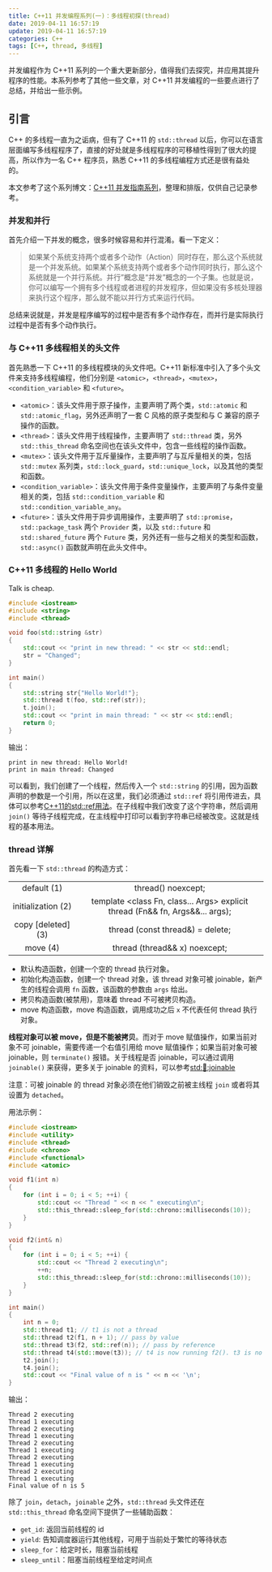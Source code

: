 ```yaml
---
title: C++11 并发编程系列(一)：多线程初探(thread)
date: 2019-04-11 16:57:19
update: 2019-04-11 16:57:19
categories: C++
tags: [C++, thread, 多线程]
---
```


并发编程作为 C++11 系列的一个重大更新部分，值得我们去探究，并应用其提升程序的性能。本系列参考了其他一些文章，对 C++11 并发编程的一些要点进行了总结，并给出一些示例。

<!-- more -->

## 引言

C++ 的多线程一直为之诟病，但有了 C++11 的 `std::thread` 以后，你可以在语言层面编写多线程程序了，直接的好处就是多线程程序的可移植性得到了很大的提高，所以作为一名 C++ 程序员，熟悉 C++11 的多线程编程方式还是很有益处的。

本文参考了这个系列博文：[C++11 并发指南系列](https://www.cnblogs.com/haippy/p/3284540.html)，整理和排版，仅供自己记录参考。

### 并发和并行

首先介绍一下并发的概念，很多时候容易和并行混淆。看一下定义：

> 如果某个系统支持两个或者多个动作（Action）同时存在，那么这个系统就是一个并发系统。如果某个系统支持两个或者多个动作同时执行，那么这个系统就是一个并行系统。并行”概念是“并发”概念的一个子集。也就是说，你可以编写一个拥有多个线程或者进程的并发程序，但如果没有多核处理器来执行这个程序，那么就不能以并行方式来运行代码。

总结来说就是，并发是程序编写的过程中是否有多个动作存在，而并行是实际执行过程中是否有多个动作执行。

### 与 C++11 多线程相关的头文件

首先熟悉一下 C++11 的多线程模块的头文件吧。C++11 新标准中引入了多个头文件来支持多线程编程，他们分别是 `<atomic>`，`<thread>`，`<mutex>`，`<condition_variable>` 和 `<future>`。

* `<atomic>`：该头文件用于原子操作，主要声明了两个类，`std::atomic` 和 `std::atomic_flag`，另外还声明了一套 C 风格的原子类型和与 C 兼容的原子操作的函数。
* `<thread>`：该头文件用于线程操作，主要声明了 `std::thread` 类，另外 `std::this_thread` 命名空间也在该头文件中，包含一些线程的操作函数。
* `<mutex>`：该头文件用于互斥量操作，主要声明了与互斥量相关的类，包括 `std::mutex` 系列类，`std::lock_guard`，`std::unique_lock`，以及其他的类型和函数。
* `<condition_variable>`：该头文件用于条件变量操作，主要声明了与条件变量相关的类，包括 `std::condition_variable` 和 `std::condition_variable_any`。
* `<future>`：该头文件用于异步调用操作，主要声明了 `std::promise`，`std::package_task` 两个 `Provider` 类，以及 `std::future` 和 `std::shared_future` 两个 `Future` 类，另外还有一些与之相关的类型和函数，`std::async()` 函数就声明在此头文件中。

### C++11 多线程的 Hello World

Talk is cheap.

```c++
#include <iostream>
#include <string>
#include <thread>

void foo(std::string &str)
{
    std::cout << "print in new thread: " << str << std::endl;
    str = "Changed";
}

int main()
{
    std::string str{"Hello World!"};
    std::thread t(foo, std::ref(str));
    t.join();
    std::cout << "print in main thread: " << str << std::endl;
    return 0;
}
```

输出：
```
print in new thread: Hello World!
print in main thread: Changed
```

可以看到，我们创建了一个线程，然后传入一个 `std::string` 的引用，因为函数声明的参数是一个引用，所以在这里，我们必须通过 `std::ref` 将引用传进去，具体可以参考[C++11的std::ref用法](https://chaopei.github.io/blog/2019/04/cpp-std-ref.html)。在子线程中我们改变了这个字符串，然后调用 `join()` 等待子线程完成，在主线程中打印可以看到字符串已经被改变。这就是线程的基本用法。

### thread 详解

首先看一下 `std::thread` 的构造方式：

| | |
| :--: | :--: |
| default (1) | thread() noexcept; |
| initialization (2) | template <class Fn, class... Args> explicit thread (Fn&& fn, Args&&... args); |
| copy [deleted] (3) | thread (const thread&) = delete; |
| move (4) | thread (thread&& x) noexcept; |

* 默认构造函数，创建一个空的 thread 执行对象。
* 初始化构造函数，创建一个 thread 对象，该 thread 对象可被 joinable，新产生的线程会调用 `fn` 函数，该函数的参数由 `args` 给出。
* 拷贝构造函数(被禁用)，意味着 thread 不可被拷贝构造。
* move 构造函数，move 构造函数，调用成功之后 `x` 不代表任何 thread 执行对象。

**线程对象可以被 move，但是不能被拷贝**。而对于 move 赋值操作，如果当前对象不可 joinable，需要传递一个右值引用给 move 赋值操作；如果当前对象可被 joinable，则 `terminate()` 报错。关于线程是否 joinable，可以通过调用 `joinable()` 来获得，更多关于 joinable 的资料，可以参考[std::thread::joinable](http://www.cplusplus.com/reference/thread/thread/joinable/)

注意：可被 joinable 的 thread 对象必须在他们销毁之前被主线程 `join` 或者将其设置为 `detached`。

用法示例：

```c++
#include <iostream>
#include <utility>
#include <thread>
#include <chrono>
#include <functional>
#include <atomic>

void f1(int n)
{
    for (int i = 0; i < 5; ++i) {
        std::cout << "Thread " << n << " executing\n";
        std::this_thread::sleep_for(std::chrono::milliseconds(10));
    }
}

void f2(int& n)
{
    for (int i = 0; i < 5; ++i) {
        std::cout << "Thread 2 executing\n";
        ++n;
        std::this_thread::sleep_for(std::chrono::milliseconds(10));
    }
}

int main()
{
    int n = 0;
    std::thread t1; // t1 is not a thread
    std::thread t2(f1, n + 1); // pass by value
    std::thread t3(f2, std::ref(n)); // pass by reference
    std::thread t4(std::move(t3)); // t4 is now running f2(). t3 is no longer a thread
    t2.join();
    t4.join();
    std::cout << "Final value of n is " << n << '\n';
}
```

输出：
```
Thread 2 executing
Thread 1 executing
Thread 2 executing
Thread 1 executing
Thread 2 executing
Thread 1 executing
Thread 2 executing
Thread 1 executing
Thread 2 executing
Thread 1 executing
Final value of n is 5
```

除了 `join`，`detach`，`joinable` 之外，`std::thread` 头文件还在 `std::this_thread` 命名空间下提供了一些辅助函数：

* `get_id`: 返回当前线程的 id
* `yield`: 告知调度器运行其他线程，可用于当前处于繁忙的等待状态
* `sleep_for`：给定时长，阻塞当前线程
* `sleep_until`：阻塞当前线程至给定时间点

